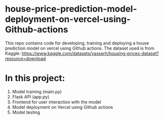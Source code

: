 # house-price-prediction-model-deployment-on-vercel-using-Github-actions
This repo contains code for developing, training and deploying a house prediction model on vercel using Github actions. The dataset used is from Kaggle: https://www.kaggle.com/datasets/yasserh/housing-prices-dataset?resource=download

# In this project:
1. Model training (main.py)
2. Flask API (app.py)
3. Frontend for user interaction with the model
4. Model deployment on Vercel using Github actions
5. Model testing